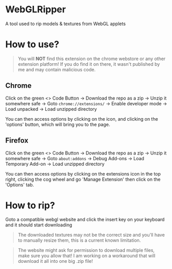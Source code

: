 # WebGLRipper
A tool used to rip models &amp; textures from WebGL applets

# How to use?

> You will **NOT** find this extension on the chrome webstore or any other extension platform! If you do find it on there, it wasn't published by me and may contain malicious code.

## Chrome

Click on the green <> Code Button -> Download the repo as a zip -> Unzip it somewhere safe -> Goto ```chrome://extensions/``` -> Enable developer mode -> Load unpacked -> Load unzipped directory

You can then access options by clicking on the icon, and clicking on the 'options' button, which will bring you to the page.

## Firefox

Click on the green <> Code Button -> Download the repo as a zip -> Unzip it somewhere safe -> Goto ```about:addons``` -> Debug Add-ons -> Load Temporary Add-on -> Load unzipped directory

You can then access options by clicking on the extensions icon in the top right, clicking the cog wheel and go 'Manage Extension' then click on the 'Options' tab. 

# How to rip?

Goto a compatible webgl website and click the insert key on your keyboard and it should start downloading

> The downloaded textures may not be the correct size and you'll have to manually resize them, this is a current known limitation.

> The website might ask for permission to download multiple files, make sure you allow that! I am working on a workaround that will download it all into one big .zip file!